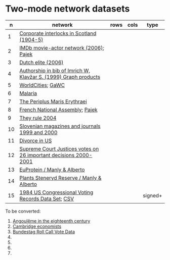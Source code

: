# Two-mode network datasets


|  n | network  | rows | cols | type |
|----|----------|---|---|---|
|  1 | [Corporate interlocks in Scotland (1904-5)](http://vlado.fmf.uni-lj.si/pub/networks/data/esna/scotland.htm)    |  |   |  |
|  2 | [IMDb movie-actor network (2006)](http://mozart.diei.unipg.it/gdcontest/contest2005/gdevolving2005.html); [Pajek](http://vlado.fmf.uni-lj.si/pub/networks/data/GD/gd05/imdb.zip)   |  |  |  |
|  3 | [Dutch elite (2006)](http://vlado.fmf.uni-lj.si/pub/networks/data/2mode/DutchElite.htm)   |  |  |  |
|  4 | [Authorship in bib of Imrich W, Klavžar S. (1999) Graph products](http://vlado.fmf.uni-lj.si/pub/networks/data/2mode/Sandi/Sandi.htm)    |  |  |  |
|  5 | [WorldCities](http://vlado.fmf.uni-lj.si/pub/networks/data/mix/mixed.htm); [GaWC](https://www.lboro.ac.uk/microsites/geography/gawc/data.html)   |  |  |  |  
|  6 | [Malaria](http://vladowiki.fmf.uni-lj.si/doku.php?id=pajek:data:conv#malaria)   |  |  |  | 
|  7 | [The Periplus Maris Erythraei](https://bora.uib.no/bora-xmlui/handle/1956/11470)   |  |  |  |
|  8 | [French National Assembly](https://netset.telecom-paris.fr/pages/national_assembly.html); [Pajek](http://vladowiki.fmf.uni-lj.si/doku.php?id=vlado:work:2m:dat:fra)   |  |  |  |
|  9 | [They rule 2004](http://vladowiki.fmf.uni-lj.si/doku.php?id=pajek:nets:mix:trule) |  |  |  |
| 10 | [Slovenian magazines and journals 1999 and 2000](http://vlado.fmf.uni-lj.si/pub/networks/data/2mode/journals.htm)  |  |  |  |
| 11 | [Divorce in US](http://vlado.fmf.uni-lj.si/pub/networks/data/2mode/divorce.net)  |  |  |  |
| 12 | [Supreme Court Justices votes on 26 important decisions 2000-2001](http://vlado.fmf.uni-lj.si/pub/networks/data/GBM/SupremeCourt/SupremeCourt.net)  |  |  |  |
| 13 | [EuProtein / Manly & Alberto](https://github.com/bavla/NormNet/blob/main/data/Manly&Alberto/README.md#euprotein) |  |  |  |
| 14 | [Plants Steneryd Reserve / Manly & Alberto](https://github.com/bavla/NormNet/tree/main/data/Manly%26Alberto#plants-steneryd-reserve)  |  |  |  |
| 15 | [1984 US Congressional Voting Records Data Set](https://paperswithcode.com/dataset/cvr); [CSV](http://vladowiki.fmf.uni-lj.si/doku.php?id=vlado:work:2m:dat:cvr)    |  |    | signed+  |

To be converted:

1.  [Angoulême in the eighteenth century](https://histecon.sites.fas.harvard.edu/visualizing/angouleme/index.html)
2.  [Cambridge economists](https://histecon.sites.fas.harvard.edu/visualizing/graphing/economists.html)
3.  [Bundestag Roll Call Vote Data](https://dataverse.harvard.edu/dataverse/btvote)
4.  []()
3.  []()
3.  []()
3.  []()
